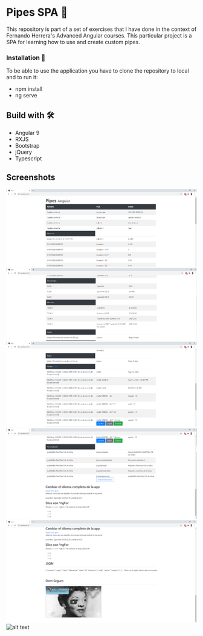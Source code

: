 # Pipes SPA 🚀

This repository is part of a set of exercises that I have done in the context of Fernando Herrera's Advanced Angular courses.
This particular project is a SPA for learning how to use and create custom pipes.


### Installation 🔧
To be able to use the application you have to clone the repository to local and to run it:
* npm install
* ng serve

## Build with 🛠️

* Angular 9
* RXJS
* Bootstrap
* jQuery
* Typescript


## Screenshots 
![alt text](https://github.com/alexdelahaba/SPApipes/blob/master/src/assets/screenshots/1.PNG?raw=true)
![alt text](https://github.com/alexdelahaba/SPApipes/blob/master/src/assets/screenshots/2.PNG?raw=true)
![alt text](https://github.com/alexdelahaba/SPApipes/blob/master/src/assets/screenshots/3.PNG?raw=true)
![alt text](https://github.com/alexdelahaba/SPApipes/blob/master/src/assets/screenshots/4.PNG?raw=true)
![alt text](https://github.com/alexdelahaba/SPApipes/blob/master/src/assets/screenshots/5.PNG?raw=true)
![alt text](https://github.com/alexdelahaba/SPApipes/blob/master/src/assets/screenshots/6.PNG?raw=true)
